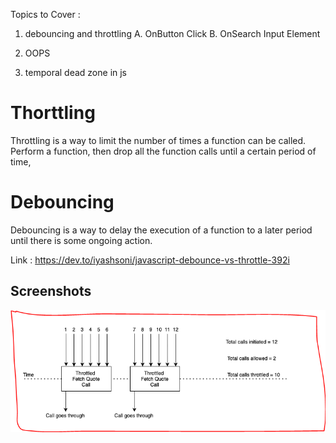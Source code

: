 Topics to Cover :

1. debouncing and throttling
   A. OnButton Click
   B. OnSearch Input Element
2. OOPS

3. temporal dead zone in js

# Thorttling

Throttling is a way to limit the number of times a function can be called. Perform a function, then drop all the function calls until a certain period of time,

# Debouncing

Debouncing is a way to delay the execution of a function to a later period until there is some ongoing action.

Link :
https://dev.to/iyashsoni/javascript-debounce-vs-throttle-392i

## Screenshots

![App Screenshot](https://raw.githubusercontent.com/kirankumarrr/js-advance-topics-dive-in/main/src/images/Thorttling-image.PNG)
